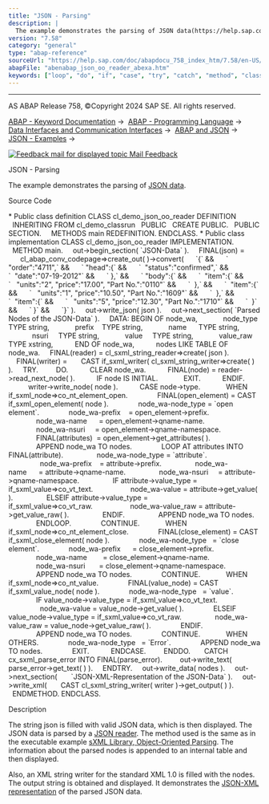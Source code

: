 ```yaml
---
title: "JSON - Parsing"
description: |
  The example demonstrates the parsing of JSON data(https://help.sap.com/doc/abapdocu_758_index_htm/7.58/en-US/abenjson_oview.htm). Source Code  Public class definition CLASS cl_demo_json_oo_reader DEFINITION INHERITING FROM cl_demo_classrun PUBLIC CREATE PUBLIC. PUBLIC SECTION. METHODS main
version: "7.58"
category: "general"
type: "abap-reference"
sourceUrl: "https://help.sap.com/doc/abapdocu_758_index_htm/7.58/en-US/abenabap_json_oo_reader_abexa.htm"
abapFile: "abenabap_json_oo_reader_abexa.htm"
keywords: ["loop", "do", "if", "case", "try", "catch", "method", "class", "data", "internal-table", "abenabap", "json", "reader", "abexa"]
---
```


* * *

AS ABAP Release 758, ©Copyright 2024 SAP SE. All rights reserved.

[ABAP - Keyword Documentation](https://help.sap.com/doc/abapdocu_758_index_htm/7.58/en-US/abenabap.htm) →  [ABAP - Programming Language](https://help.sap.com/doc/abapdocu_758_index_htm/7.58/en-US/abenabap_reference.htm) →  [Data Interfaces and Communication Interfaces](https://help.sap.com/doc/abapdocu_758_index_htm/7.58/en-US/abenabap_data_communication.htm) →  [ABAP and JSON](https://help.sap.com/doc/abapdocu_758_index_htm/7.58/en-US/abenabap_json.htm) →  [JSON - Examples](https://help.sap.com/doc/abapdocu_758_index_htm/7.58/en-US/abenabap_json_abexas.htm) → 

 [![](Mail.gif?object=Mail.gif "Feedback mail for displayed topic") Mail Feedback](mailto:f1_help@sap.com?subject=Feedback%20on%20ABAP%20Documentation&body=Document:%20JSON%20-%20Parsing%2C%20ABENABAP_JSON_OO_READER_ABEXA%2C%20758%0D%0A%0D%0AError:%0D%0A%0D%0A%0D%0A%0D%0ASuggestion%20for%20improvement:)

JSON - Parsing

The example demonstrates the parsing of [JSON data](https://help.sap.com/doc/abapdocu_758_index_htm/7.58/en-US/abenjson_oview.htm).

Source Code   

\* Public class definition
CLASS cl\_demo\_json\_oo\_reader DEFINITION
  INHERITING FROM cl\_demo\_classrun
  PUBLIC
  CREATE PUBLIC.
  PUBLIC SECTION.
    METHODS main REDEFINITION.
ENDCLASS.
\* Public class implementation
CLASS cl\_demo\_json\_oo\_reader IMPLEMENTATION.
  METHOD main.
    out->begin\_section( \`JSON-Data\` ).
    FINAL(json) =
      cl\_abap\_conv\_codepage=>create\_out( )->convert(
     \`{\` &&
     \` "order":"4711",\` &&
     \` "head":{\` &&
     \`  "status":"confirmed",\` &&
     \`  "date":"07-19-2012"\` &&
     \` },\` &&
     \` "body":{\` &&
     \`  "item":{\` &&
     \`   "units":"2", "price":"17.00", "Part No.":"0110"\` &&
     \`  },\` &&
     \`  "item":{\` &&
     \`   "units":"1", "price":"10.50", "Part No.":"1609"\` &&
     \`  },\` &&
     \`  "item":{\` &&
     \`   "units":"5", "price":"12.30", "Part No.":"1710"\` &&
     \`  }\` &&
     \` }\` &&
     \`}\` ).
    out->write\_json( json ).
    out->next\_section( \`Parsed Nodes of the JSON-Data\` ).
    DATA: BEGIN OF node\_wa,
            node\_type TYPE string,
            prefix    TYPE string,
            name      TYPE string,
            nsuri     TYPE string,
            value     TYPE string,
            value\_raw TYPE xstring,
          END OF node\_wa,
          nodes LIKE TABLE OF node\_wa.
    FINAL(reader) = cl\_sxml\_string\_reader=>create( json ).
    FINAL(writer) =
      CAST if\_sxml\_writer( cl\_sxml\_string\_writer=>create( ) ).
    TRY.
        DO.
          CLEAR node\_wa.
          FINAL(node) = reader->read\_next\_node( ).
          IF node IS INITIAL.
            EXIT.
          ENDIF.
          writer->write\_node( node ).
          CASE node->type.
            WHEN if\_sxml\_node=>co\_nt\_element\_open.
              FINAL(open\_element) = CAST if\_sxml\_open\_element( node ).
              node\_wa-node\_type = \`open element\`.
              node\_wa-prefix    = open\_element->prefix.
              node\_wa-name      = open\_element->qname-name.
              node\_wa-nsuri     = open\_element->qname-namespace.
              FINAL(attributes)  = open\_element->get\_attributes( ).
              APPEND node\_wa TO nodes.
              LOOP AT attributes INTO FINAL(attribute).
                node\_wa-node\_type = \`attribute\`.
                node\_wa-prefix    = attribute->prefix.
                node\_wa-name      = attribute->qname-name.
                node\_wa-nsuri     = attribute->qname-namespace.
                IF attribute->value\_type = if\_sxml\_value=>co\_vt\_text.
                  node\_wa-value = attribute->get\_value( ).
                ELSEIF attribute->value\_type =
                                   if\_sxml\_value=>co\_vt\_raw.
                  node\_wa-value\_raw = attribute->get\_value\_raw( ).
                ENDIF.
                APPEND node\_wa TO nodes.
              ENDLOOP.
              CONTINUE.
            WHEN if\_sxml\_node=>co\_nt\_element\_close.
              FINAL(close\_element) = CAST if\_sxml\_close\_element( node ).
              node\_wa-node\_type   = \`close element\`.
              node\_wa-prefix      = close\_element->prefix.
              node\_wa-name        = close\_element->qname-name.
              node\_wa-nsuri       = close\_element->qname-namespace.
              APPEND node\_wa TO nodes.
              CONTINUE.
            WHEN if\_sxml\_node=>co\_nt\_value.
              FINAL(value\_node) = CAST if\_sxml\_value\_node( node ).
              node\_wa-node\_type   = \`value\`.
              IF value\_node->value\_type = if\_sxml\_value=>co\_vt\_text.
                node\_wa-value = value\_node->get\_value( ).
              ELSEIF value\_node->value\_type = if\_sxml\_value=>co\_vt\_raw.
                node\_wa-value\_raw = value\_node->get\_value\_raw( ).
              ENDIF.
              APPEND node\_wa TO nodes.
              CONTINUE.
            WHEN OTHERS.
              node\_wa-node\_type   = \`Error\`.
              APPEND node\_wa TO nodes.
              EXIT.
          ENDCASE.
        ENDDO.
      CATCH cx\_sxml\_parse\_error INTO FINAL(parse\_error).
        out->write\_text( parse\_error->get\_text( ) ).
    ENDTRY.
    out->write\_data( nodes ).
    out->next\_section(
      \`JSON-XML-Representation of the JSON-Data\` ).
    out->write\_xml(
      CAST cl\_sxml\_string\_writer( writer )->get\_output( ) ).
  ENDMETHOD.
ENDCLASS.

Description   

The string json is filled with valid JSON data, which is then displayed. The JSON data is parsed by a [JSON reader](https://help.sap.com/doc/abapdocu_758_index_htm/7.58/en-US/abenjson_reader_glosry.htm "Glossary Entry"). The method used is the same as in the executable example [sXML Library, Object-Oriented Parsing](https://help.sap.com/doc/abapdocu_758_index_htm/7.58/en-US/abensxml_oo_parsing_abexa.htm). The information about the parsed nodes is appended to an internal table and then displayed.

Also, an XML string writer for the standard XML 1.0 is filled with the nodes. The output string is obtained and displayed. It demonstrates the [JSON-XML representation](https://help.sap.com/doc/abapdocu_758_index_htm/7.58/en-US/abenjson_xml_glosry.htm "Glossary Entry") of the parsed JSON data.